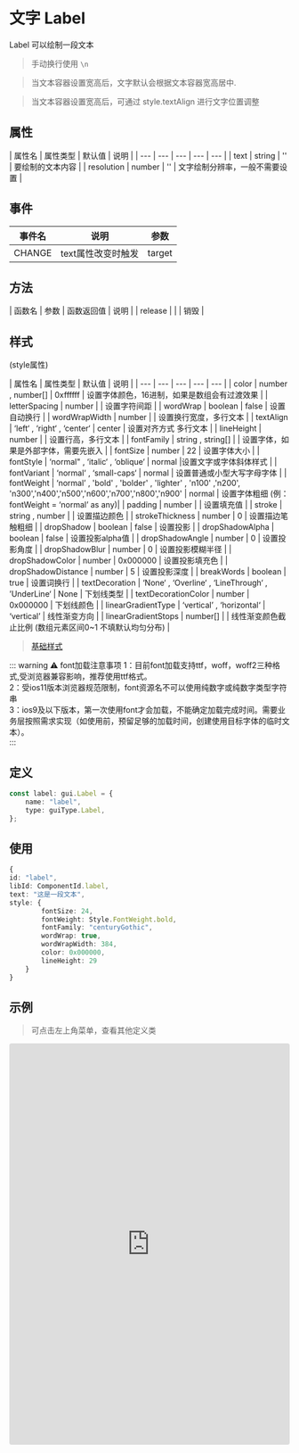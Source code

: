 # 文字 Label

Label 可以绘制一段文本

> 手动换行使用 `\n`

> 当文本容器设置宽高后，文字默认会根据文本容器宽高居中.

> 当文本容器设置宽高后，可通过 style.textAlign 进行文字位置调整

## 属性

| 属性名 | 属性类型 | 默认值 | 说明 |
| --- | --- | --- | --- | --- |
| text |  string | '' | 要绘制的文本内容 |
| resolution |  number | '' | 文字绘制分辨率，一般不需要设置 |

## 事件

| 事件名  | 说明 | 参数 |
| --- | --- | --- |
|  CHANGE | text属性改变时触发 | target |

## 方法
| 函数名 | 参数 | 函数返回值 | 说明 |
| release |  |  | 销毁 |

## 样式

(style属性)

| 属性名 | 属性类型 | 默认值 | 说明 |
| --- | --- | --- | --- | --- |
| color |  number , number[] | 0xffffff | 设置字体颜色，16进制，如果是数组会有过渡效果 |
| letterSpacing | number |  | 设置字符间距 |
| wordWrap | boolean | false | 设置自动换行 |
| wordWrapWidth | number |  | 设置换行宽度，多行文本 |
| textAlign | ‘left‘ , ‘right‘ , ‘center‘ | center | 设置对齐方式 多行文本 |
| lineHeight | number |  | 设置行高，多行文本 |
| fontFamily | string , string[] |  | 设置字体，如果是外部字体，需要先嵌入 |
| fontSize | number | 22 | 设置字体大小 |
| fontStyle | ‘normal" , ‘italic‘ , ‘oblique‘ | normal |设置文字或字体斜体样式 |
| fontVariant | ‘normal‘ , ‘small-caps‘ | normal | 设置普通或小型大写字母字体 |
| fontWeight |  ‘normal’ , 'bold' , 'bolder' , 'lighter' , 'n100' ,'n200',<br> 'n300','n400','n500','n600','n700','n800','n900'  | normal | 设置字体粗细 (例：fontWeight = ‘normal’ as any)|
| padding |  number  |  | 设置填充值 |
| stroke |  string , number  |  | 设置描边颜色 |
| strokeThickness |  number  | 0 | 设置描边笔触粗细 |
| dropShadow |  boolean  | false | 设置投影 |
| dropShadowAlpha |  boolean  | false | 设置投影alpha值  |
| dropShadowAngle |  number  | 0 | 设置投影角度 |
| dropShadowBlur |  number  | 0 | 设置投影模糊半径 |
| dropShadowColor |  number  | 0x000000 | 设置投影填充色 |
| dropShadowDistance |  number  | 5 | 设置投影深度 |
| breakWords |  boolean  | true | 设置词换行 |
| textDecoration | ‘None‘ , ‘Overline‘ , ‘LineThrough‘ , ’UnderLine‘ | None | 下划线类型 |
| textDecorationColor | number | 0x000000 | 下划线颜色 |
| linearGradientType | ‘vertical’ , ‘horizontal‘ | ‘vertical’ | 线性渐变方向 |
| linearGradientStops |  number[]  |  | 线性渐变颜色截止比例   (数组元素区间0~1  不填默认均匀分布) |

> [基础样式](/handbook/style.html#样式)

::: warning ⚠️ font加载注意事项 
1：目前font加载支持ttf，woff，woff2三种格式,受浏览器兼容影响，推荐使用ttf格式。<br>
2：受ios11版本浏览器规范限制，font资源名不可以使用纯数字或纯数字类型字符串<br>
3：ios9及以下版本，第一次使用font才会加载，不能确定加载完成时间。需要业务层按照需求实现（如使用前，预留足够的加载时间，创建使用目标字体的临时文本）。<br>
:::

## 定义
``` typescript
const label: gui.Label = {
    name: "label",
    type: guiType.Label,
};
```

## 使用
``` typescript
{
id: "label",
libId: ComponentId.label,
text: "这是一段文本",
style: {
        fontSize: 24,
        fontWeight: Style.FontWeight.bold,
        fontFamily: "centuryGothic",
        wordWrap: true,
        wordWrapWidth: 384,
        color: 0x000000,
        lineHeight: 29
    }
}
```

## 示例

> 可点击左上角菜单，查看其他定义类

<iframe
     src="https://codesandbox.io/embed/label-dsnqr?fontsize=14&hidenavigation=1&module=%2Fsrc%2Fcomponents.ts&theme=dark"
     style="width:100%; height:720px; border:0; border-radius: 4px; overflow:hidden;"
     title="label"
     allow="accelerometer; ambient-light-sensor; camera; encrypted-media; geolocation; gyroscope; hid; microphone; midi; payment; usb; vr; xr-spatial-tracking"
     sandbox="allow-forms allow-modals allow-popups allow-presentation allow-same-origin allow-scripts"
></iframe>